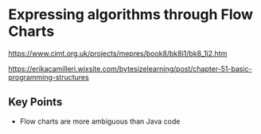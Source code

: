 # Expressing algorithms through Flow Charts

https://www.cimt.org.uk/projects/mepres/book8/bk8i1/bk8_1i2.htm 

https://erikacamilleri.wixsite.com/bytesizelearning/post/chapter-51-basic-programming-structures

## Key Points

- Flow charts are more ambiguous than Java code

